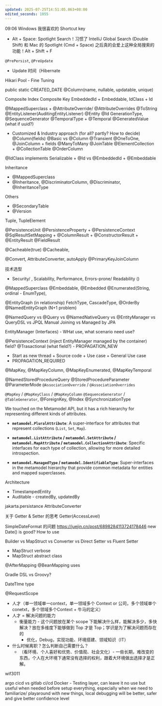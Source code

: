 ```yaml
---
updated: 2025-07-25T14:51:05.063+08:00
edited_seconds: 1055
---
```

09:06
Windows 我很喜欢的 Shortcut key
- Alt + Space: Spotlight Search！习惯了 IntelliJ Global Search (Double Shift) 和 Mac 的 Spotlight (Cmd + Space) 之后真的会爱上这种全局搜索的功能！Alt + Shift + F

`@PrePersist`, `@PreUpdate`
- Update 时间（Hibernate

Hikari Pool - Fine Tuning

public static CREATED_DATE
@Column(name, nullable, updatable, unique)

Composite Index
Composite Key EmbeddedId + Embeddable, IdClass + Id

@MappedSuperclass + @AttributeOverride/ @AttributeOverrides
@ToString
@EntityListener(AuditingEntityListener)
@Entity
@Id GenerationType, @SequenceGenerator
@TemporalType + @Temporal
@GeneratedValue (what if uuid?)
- Customized & Industry approach (for all? partly? How to decide)
@Column(fields)
@Basic vs @Column
@Transient
@OneToOne, @JoinColumn + fields
@ManyToMany @JoinTable
@ElementCollection + @CollectionTable
@OrderColumn

@IdClass implements Serializable + @Id vs @EmbeddedId + @Embeddable

Inheritance
- @MappedSuperclass
- @Inheritance, @DiscriminatorColumn, @Discriminator, @InheritanceType

Others
- @SecondaryTable
- @Version

Tuple, TupleElement

@PersistenceUnit
@PersistenceProperty + @PersistenceContext
@SqlResultSetMapping + @ColumnResult + @ConstructorResult + @EntityResult @FieldResult

@Cacheable(true) @Cacheable, 

@Convert, AttributeConverter, autoApply
@PrimaryKeyJoinColumn


技术选型
- Security/ , Scalability, Performance, Errors-prone/ Readability ()

@MappedSuperclass
@Embeddable, @Embedded
@Enumerated(String, ordinal - EnumType), 

@EntityGraph (in relationship) FetchType, CascadeType, @OrderBy @NamedEntityGraph (N+1 problem)

@NamedQuery vs @Query vs @NamedNativeQuery vs @EntityManager vs QueryDSL vs JPQL
Manual Joining vs Managed by JPA

EntityManager (Interfaces) - WHat use, what scenario need use?

@PersistenceContext (inject EntityManager managed by the container) field?
@Trasactional (what field?) - PROPAGATION_NEW
- Start as new thread + Source code + Use case + General Use case
- PROPAGATION_REQUIRED


@MapKey, @MapKeyColumn, @MapKeyEnumerated, @MapKeyTemporal

@NamedStoredProcedureQuery
@StoredProcedureParameter
@ParameterMode
`@AssociationOverride` / `@AssociationOverrides`

`@MapKey` / `@MapKeyClass` / `@MapKeyColumn`
`@SequenceGenerator` / `@TableGenerator`, @ForeignKey, @Index @SynchronizationType

We touched on the Metamodel API, but it has a rich hierarchy for representing different kinds of attributes.

- **`metamodel.PluralAttribute`**: A super-interface for attributes that represent collections (`List`, `Set`, `Map`).
    
- **`metamodel.ListAttribute` / `metamodel.SetAttribute` / `metamodel.MapAttribute` / `metamodel.CollectionAttribute`**: Specific interfaces for each type of collection, allowing for more detailed introspection.
    
- **`metamodel.ManagedType` / `metamodel.IdentifiableType`**: Super-interfaces in the metamodel hierarchy that provide common metadata for entities and mapped superclasses.

Architecture
- TimestampedEntity
- Auditable - createdBy, updatedBy

jakarta.persistance
AttributeConverter

关于 Getter & Setter 的思考
Getter(AccessLevel)

SimpleDateFormat 的问题
https://juejin.cn/post/6898284113724178446
new Date() is good? How to use

Builder vs MapStruct vs Converter vs Direct Setter vs Fluent Setter
- MapStruct verbose
- MapStruct abstract class


@AfterMapping
@BeanMapping
uses


Gradle DSL vs Groovy?

DateTIme type

@RequestScope

- 人才（单一领域单一context，单一领域多个 Context or 公司，多个领域单个 conetxt，多个领域多个Context + 牛马的定义）
- 人才 = 解决问题的能力
	- 衡量能力 - 这个问题放在某个 scope 下能解决什么样，能解决多少，多快解决？放在多维度下能够做到 Top 才是 Top；学识是为了解决问题而存在的
		- 优化，Debug，实现功能、环境搭建、领域知识（IT）
- 什么时候离职？怎么判断自己需要什么？
	- （看环境、个人喜好和优势、价值观、社会文化）- 一些长期，难改变的东西，个人在大环境下通常没有选择的权利，跟着大环境做出选择才是正解。

wif3011

argo cicd vs gitlab ci/cd
Docker - Testing layer, can leave it no use but useful when needed before setup everything, especially when we need to familiarize/ playaround with new things, local debugging will be better, safer and give better confidence level